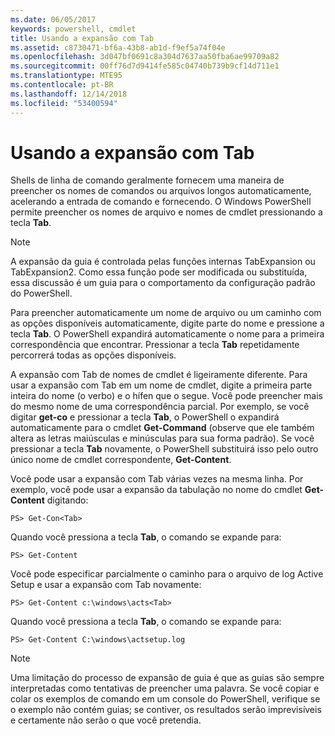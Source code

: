 ```yaml
---
ms.date: 06/05/2017
keywords: powershell, cmdlet
title: Usando a expansão com Tab
ms.assetid: c8730471-bf6a-43b8-ab1d-f9ef5a74f04e
ms.openlocfilehash: 3d047bf0691c8a304d7637aa50fba6ae99709a82
ms.sourcegitcommit: 00ff76d7d9414fe585c04740b739b9cf14d711e1
ms.translationtype: MTE95
ms.contentlocale: pt-BR
ms.lasthandoff: 12/14/2018
ms.locfileid: "53400594"
---
```

# <a name="using-tab-expansion"></a>Usando a expansão com Tab

Shells de linha de comando geralmente fornecem uma maneira de preencher os nomes de comandos ou arquivos longos automaticamente, acelerando a entrada de comando e fornecendo. O Windows PowerShell permite preencher os nomes de arquivo e nomes de cmdlet pressionando a tecla **Tab**.

> [!NOTE]
> A expansão da guia é controlada pelas funções internas TabExpansion ou TabExpansion2. Como essa função pode ser modificada ou substituída, essa discussão é um guia para o comportamento da configuração padrão do PowerShell.

Para preencher automaticamente um nome de arquivo ou um caminho com as opções disponíveis automaticamente, digite parte do nome e pressione a tecla **Tab**. O PowerShell expandirá automaticamente o nome para a primeira correspondência que encontrar. Pressionar a tecla **Tab** repetidamente percorrerá todas as opções disponíveis.

A expansão com Tab de nomes de cmdlet é ligeiramente diferente. Para usar a expansão com Tab em um nome de cmdlet, digite a primeira parte inteira do nome (o verbo) e o hífen que o segue. Você pode preencher mais do mesmo nome de uma correspondência parcial. Por exemplo, se você digitar **get-co** e pressionar a tecla **Tab**, o PowerShell o expandirá automaticamente para o cmdlet **Get-Command** (observe que ele também altera as letras maiúsculas e minúsculas para sua forma padrão). Se você pressionar a tecla **Tab** novamente, o PowerShell substituirá isso pelo outro único nome de cmdlet correspondente, **Get-Content**.

Você pode usar a expansão com Tab várias vezes na mesma linha. Por exemplo, você pode usar a expansão da tabulação no nome do cmdlet **Get-Content** digitando:

```
PS> Get-Con<Tab>
```

Quando você pressiona a tecla **Tab**, o comando se expande para:

```
PS> Get-Content
```

Você pode especificar parcialmente o caminho para o arquivo de log Active Setup e usar a expansão com Tab novamente:

```
PS> Get-Content c:\windows\acts<Tab>
```

Quando você pressiona a tecla **Tab**, o comando se expande para:

```
PS> Get-Content C:\windows\actsetup.log
```

> [!NOTE]
> Uma limitação do processo de expansão de guia é que as guias são sempre interpretadas como tentativas de preencher uma palavra. Se você copiar e colar os exemplos de comando em um console do PowerShell, verifique se o exemplo não contém guias; se contiver, os resultados serão imprevisíveis e certamente não serão o que você pretendia.